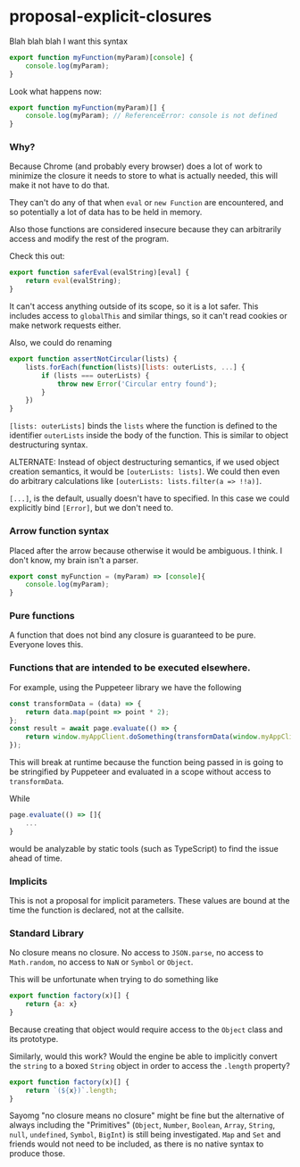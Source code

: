 # proposal-explicit-closures

Blah blah blah
I want this syntax
```javascript
export function myFunction(myParam)[console] {
    console.log(myParam);
}
```

Look what happens now:
```javascript
export function myFunction(myParam)[] {
    console.log(myParam); // ReferenceError: console is not defined
}
```

### Why?

Because Chrome (and probably every browser) does a lot of work to minimize the closure it needs to store to what is actually needed, this will make it not have to do that.

They can't do any of that when `eval` or `new Function` are encountered, and so potentially a lot of data has to be held in memory.

Also those functions are considered insecure because they can arbitrarily access and modify the rest of the program.

Check this out:
```javascript
export function saferEval(evalString)[eval] {
    return eval(evalString);
}
```

It can't access anything outside of its scope, so it is a lot safer.  This includes access to `globalThis` and similar things, so it can't read cookies or make network requests either.

Also, we could do renaming

```javascript
export function assertNotCircular(lists) {
    lists.forEach(function(lists)[lists: outerLists, ...] {
        if (lists === outerLists) {
            throw new Error('Circular entry found');
        }
    })
}
```

`[lists: outerLists]` binds the `lists` where the function is defined to the identifier `outerLists` inside the body of the function.
This is similar to object destructuring syntax.

ALTERNATE: Instead of object destructuring semantics, if we used object creation semantics, it would be `[outerLists: lists]`.  We could then even do arbitrary calculations like `[outerLists: lists.filter(a => !!a)]`.

`[...]`, is the default, usually doesn't have to specified.  In this case we could explicitly bind `[Error]`, but we don't need to.

### Arrow function syntax
Placed after the arrow because otherwise it would be ambiguous.  I think.  I don't know, my brain isn't a parser.
```javascript
export const myFunction = (myParam) => [console]{
    console.log(myParam);
}
```

### Pure functions

A function that does not bind any closure is guaranteed to be pure.  Everyone loves this.

### Functions that are intended to be executed elsewhere.

For example, using the Puppeteer library we have the following
```javascript
const transformData = (data) => {
    return data.map(point => point * 2);
};
const result = await page.evaluate(() => {
    return window.myAppClient.doSomething(transformData(window.myAppClient.getData()));
});
```

This will break at runtime because the function being passed in is going to be stringified by Puppeteer and evaluated in a scope without access to `transformData`.

While
```javascript
page.evaluate(() => []{
    ...
}
```
would be analyzable by static tools (such as TypeScript) to find the issue ahead of time.

### Implicits

This is not a proposal for implicit parameters.  These values are bound at the time the function is declared, not at the callsite.

### Standard Library

No closure means no closure.  No access to `JSON.parse`, no access to `Math.random`, no access to `NaN` or `Symbol` or `Object`.

This will be unfortunate when trying to do something like
```javascript
export function factory(x)[] {
    return {a: x}
}
```
Because creating that object would require access to the `Object` class and its prototype.

Similarly, would this work? Would the engine be able to implicitly convert the `string` to a boxed `String` object in order to access the `.length` property?
```javascript
export function factory(x)[] {
    return `(${x})`.length;
}
```
Sayomg "no closure means no closure" might be fine but the alternative of always including the "Primitives" (`Object`, `Number`, `Boolean`, `Array`, `String`, `null`, `undefined`, `Symbol`, `BigInt`) is still being investigated.
`Map` and `Set` and friends would not need to be included, as there is no native syntax to produce those.